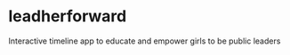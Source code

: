 leadherforward
==============

Interactive timeline app to educate and empower girls to be public leaders